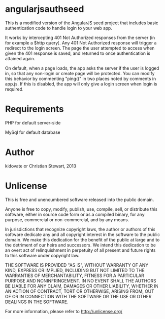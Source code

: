 angularjsauthseed
=================

This is a modified version of the AngularJS seed project that includes basic authentication code to handle login to your web app.


It works by intercepting 401 Not Authorized responses from the server (in for example a $http query). Any 401 Not Authorized response will trigger a redirect to the login screen. The page the user attempted to access when given the 401 response is saved, and returned to once authentication is attained again.  


On default, when a page loads, the app asks the server if the user is logged in, so that any non-login or create page will be protected. You can modify this behavior by commenting "ping()" in two places noted by comments in app.js. If this is disabled, the app will only give a login screen when login is required.


Requirements
===========
PHP for default server-side

MySql for default database

Author
======
kidovate or Christian Stewart, 2013

Unlicense
=========
This is free and unencumbered software released into the public domain.

Anyone is free to copy, modify, publish, use, compile, sell, or
distribute this software, either in source code form or as a compiled
binary, for any purpose, commercial or non-commercial, and by any
means.

In jurisdictions that recognize copyright laws, the author or authors
of this software dedicate any and all copyright interest in the
software to the public domain. We make this dedication for the benefit
of the public at large and to the detriment of our heirs and
successors. We intend this dedication to be an overt act of
relinquishment in perpetuity of all present and future rights to this
software under copyright law.

THE SOFTWARE IS PROVIDED "AS IS", WITHOUT WARRANTY OF ANY KIND,
EXPRESS OR IMPLIED, INCLUDING BUT NOT LIMITED TO THE WARRANTIES OF
MERCHANTABILITY, FITNESS FOR A PARTICULAR PURPOSE AND NONINFRINGEMENT.
IN NO EVENT SHALL THE AUTHORS BE LIABLE FOR ANY CLAIM, DAMAGES OR
OTHER LIABILITY, WHETHER IN AN ACTION OF CONTRACT, TORT OR OTHERWISE,
ARISING FROM, OUT OF OR IN CONNECTION WITH THE SOFTWARE OR THE USE OR
OTHER DEALINGS IN THE SOFTWARE.

For more information, please refer to <http://unlicense.org/>
